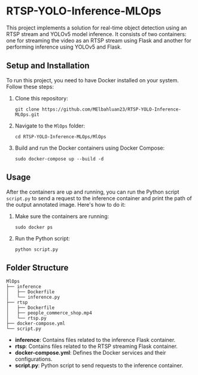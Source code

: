 # RTSP-YOLO-Inference-MLOps

This project implements a solution for real-time object detection using an RTSP stream and YOLOv5 model inference. It consists of two containers: one for streaming the video as an RTSP stream using Flask and another for performing inference using YOLOv5 and Flask.

## Setup and Installation

To run this project, you need to have Docker installed on your system. Follow these steps:

1. Clone this repository:
   ```
   git clone https://github.com/MElbahluan23/RTSP-YOLO-Inference-MLOps.git
   ```

2. Navigate to the `MlOps` folder:
   ```
   cd RTSP-YOLO-Inference-MLOps/MlOps
   ```

3. Build and run the Docker containers using Docker Compose:
   ```
   sudo docker-compose up --build -d
   ```

## Usage

After the containers are up and running, you can run the Python script `script.py` to send a request to the inference container and print the path of the output annotated image. Here's how to do it:

1. Make sure the containers are running:
   ```
   sudo docker ps
   ```

2. Run the Python script:
   ```
   python script.py
   ```

## Folder Structure

```
MlOps
├── inference
│   ├── Dockerfile
│   └── inference.py
├── rtsp
│   ├── Dockerfile
│   ├── people_commerce_shop.mp4
│   └── rtsp.py
├── docker-compose.yml
└── script.py
```

- **inference**: Contains files related to the inference Flask container.
- **rtsp**: Contains files related to the RTSP streaming Flask container.
- **docker-compose.yml**: Defines the Docker services and their configurations.
- **script.py**: Python script to send requests to the inference container.
